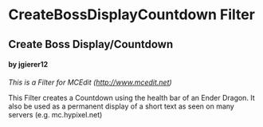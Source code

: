 # CreateBossDisplayCountdown Filter
## Create Boss Display/Countdown
#### by jgierer12

*This is a Filter for MCEdit (http://www.mcedit.net)*

This Filter creates a Countdown using the health bar of an Ender Dragon. It also be used as a permanent display of a short text as seen on many servers (e.g. mc.hypixel.net)